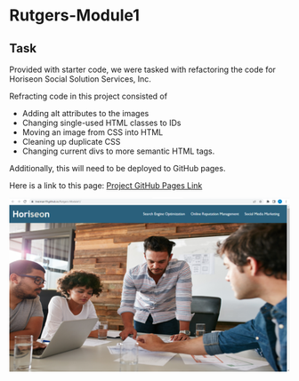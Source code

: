 # Rutgers-Module1

## Task

Provided with starter code, we were tasked with refactoring the code for Horiseon Social Solution Services, Inc. 

Refracting code in this project consisted of

  * Adding alt attributes to the images
  * Changing single-used HTML classes to IDs 
  * Moving an image from CSS into HTML 
  * Cleaning up duplicate CSS
  * Changing current divs to more semantic HTML tags.

Additionally, this will need to be deployed to  GitHub pages.  

Here is a link to this page: [Project GitHub Pages Link](https://tneiman19.github.io/Rutgers-Module1/)

[![Screenshot of project website](images/Screenshot-of-page.png)](https://tneiman19.github.io/Rutgers-Module1/)


